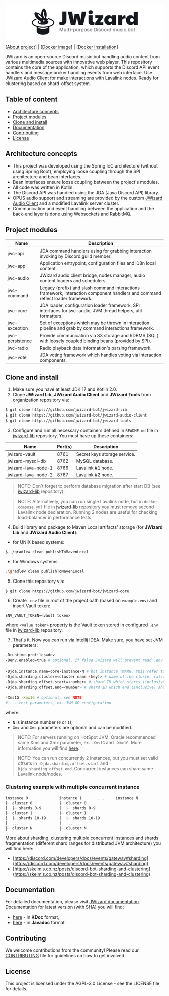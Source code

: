 ![](.github/banner.png)

[[About project](https://jwizard.pl/about)]
| [[Docker image](https://hub.docker.com/r/milosz08/jwizard-core)]
| [[Docker installation](./docker/README.md)]

JWizard is an open-source Discord music bot handling audio content from various multimedia sources with innovative web
player. This repository contains the core of the application, which supports the Discord API event handlers and message
broker handling events from web interface.
Use [JWizard Audio Client](https://github.com/jwizard-bot/jwizard-audio-client) for make interactions with Lavalink
nodes. Ready for clustering based on shard-offset system.

## Table of content

* [Architecture concepts](#architecture-concepts)
* [Project modules](#project-modules)
* [Clone and install](#clone-and-install)
* [Documentation](#documentation)
* [Contributing](#contributing)
* [License](#license)

## Architecture concepts

* This project was developed using the Spring IoC architecture (without using Spring Boot), employing loose coupling
  through the SPI architecture and bean interfaces.
* Bean interfaces ensure loose coupling between the project's modules.
* All code was written in Kotlin.
* The Discord API was handled using the JDA (Java Discord API) library.
* OPUS audio support and streaming are provided by the
  custom [JWizard Audio Client](https://github.com/jwizard-bot/jwizard-audio-client) and a modified Lavalink server
  cluster.
* Communication and event handling between the application and the back-end layer is done using Websockets and RabbitMQ.

## Project modules

| Name            | Description                                                                                                                    |
|-----------------|--------------------------------------------------------------------------------------------------------------------------------|
| jwc-api         | JDA command handlers using for grabbing interaction invoking by Discord guild member.                                          |
| jwc-app         | Application entrypoint, configuration files and i18n local content.                                                            |
| jwc-audio       | JWizard audio client bridge, nodes manager, audio content loaders and schedulers.                                              |
| jwc-command     | Legacy (prefix) and slash command interactions framework, interaction component handlers and command reflect loader framework. |
| jwc-core        | JDA loader, configuration loader framework, SPI interfaces for jwc-audio, JVM thread helpers, util formatters.                 |
| jwc-exception   | Set of exceptions which may be thrown in interaction pipeline and grab by command interactions framework.                      |
| jwc-persistence | Provide communication via S3 storage and RDBMS (SQL) with loosely coupled binding beans (provided by SPI).                     |
| jwc-radio       | Radio playback data information's parsing framework.                                                                           |
| jwc-vote        | JDA voting framework which handles voting via interaction components.                                                          |

## Clone and install

1. Make sure you have at least JDK 17 and Kotlin 2.0.
2. Clone **JWizard Lib**, **JWizard Audio Client** and **JWizard Tools** from organization repository via:

```bash
$ git clone https://github.com/jwizard-bot/jwizard-lib
$ git clone https://github.com/jwizard-bot/jwizard-audio-client
$ git clone https://github.com/jwizard-bot/jwizard-tools
```

3. Configure and run all necessary containers defined in `README.md` file
   in [jwizard-lib](https://github.com/jwizard-bot/jwizard-lib) repository. You must have up these containers:

| Name                | Port(s) | Description                  |
|---------------------|---------|------------------------------|
| jwizard-vault       | 8761    | Secret keys storage service. |
| jwizard-mysql-db    | 8762    | MySQL database.              |
| jwizard-lava-node-1 | 8766    | Lavalink #1 node.            |
| jwizard-lava-node-2 | 8767    | Lavalink #2 node.            |

> NOTE: Don't forget to perform database migration after start DB (see
> [jwizard-lib](https://github.com/jwizard-bot/jwizard-lib) repository).

> NOTE: Alternatively, you can run single Lavalink node, but in `docker-compose.yml` file in
> [jwizard-lib](https://github.com/jwizard-bot/jwizard-lib) repository you must remove second Lavalink node declaration.
> Running 2 nodes are useful for checking load-balancer in performance tests.

4. Build library and package to Maven Local artifacts' storage (for **JWizard Lib** and **JWizard Audio Client**):

* for UNIX based systems:

```bash
$ ./gradlew clean publishToMavenLocal
```

* for Windows systems:

```bash
.\gradlew clean publishToMavenLocal
```

5. Clone this repository via:

```bash
$ git clone https://github.com/jwizard-bot/jwizard-core
```

6. Create `.env` file in root of the project path (based on `example.env`) and insert Vault token:

```properties
ENV_VAULT_TOKEN=<vault token>
```

where `<value token>` property is the Vault token stored in configured `.env` file
in [jwizard-lib](https://github.com/jwizard-bot/jwizard-lib) repository.

7. That's it. Now you can run via Intellij IDEA. Make sure, you have set JVM parameters:

```bash
-Druntime.profiles=dev
-Denv.enabled=true # optional, if false JWizard will prevent read .env file

-Djda.instance.name=core-instance-N # bot instance (WARN, this refer to Vault backend prefix, not for clustering key)
-Djda.sharding.cluster=<cluster name (key)> # name of the cluster (also cluster key)
-Djda.sharding.offset.start=<number> # shard ID which starts (inclusive) shards pool in this cluster
-Djda.sharding.offset.end=<number> # shard ID which end (inclusive) shards pool in this cluster

-Xms1G -Xmx1G # optional, see NOTE
# ... rest parameters, ex. JVM GC configuration
```

where:

* `N` is instance number (`0` or `1`),
* `Xmx` and `Xms` parameters are optional and can be modified.

> NOTE: For servers running on HotSpot JVM, Oracle recommended same Xms and Xmx parameter, ex. `-Xms1G` and `-Xmx1G`.
> More information you will
> find [here](https://docs.oracle.com/cd/E74363_01/ohi_vbp_-_installation_guide--20160224-094432-html-chunked/s66.html).

> NOTE: You can run concurrently 2 instances, but you must set valid offsets in `-Djda.sharding.offset.start` and
> `-Djda.sharding.offset.end`. Concurrent instances can share same Lavalink node/nodes.

### Clustering example with multiple concurrent instance

```
instance 0              instance 1       ...     instance N
├─ cluster 0            ├─ cluster 0
│  ├─ shards 0-9        │  ├─ shards 0-9
├─ cluster 1            ├─ cluster 1
│  ├─ shards 10-19      │  ├─ shards 10-19
│  ...                  │  ...
├─ cluster N            ├─ cluster N
```

More about sharding, clustering multiple concurrent instances and shards fragmentation (different shard ranges for
distributed JVM architecture) you will find here:

* [https://discord.com/developers/docs/events/gateway#sharding](https://discord.com/developers/docs/events/gateway#sharding)
* [https://skelmis.co.nz/posts/discord-bot-sharding-and-clustering](https://skelmis.co.nz/posts/discord-bot-sharding-and-clustering)

## Documentation

For detailed documentation, please visit [JWizard documentation](https://jwizard.pl/docs).
<br>
Documentation for latest version (with SHA) you will find:

* [here](https://docs.jwizard.pl/jwc/kdoc) - in **KDoc** format,
* [here](https://docs.jwizard.pl/jwc/javadoc) - in **Javadoc** format.

## Contributing

We welcome contributions from the community! Please read our [CONTRIBUTING](./CONTRIBUTING) file for guidelines on how
to get involved.

## License

This project is licensed under the AGPL-3.0 License - see the LICENSE file for details.
